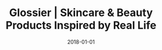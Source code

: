 ---
layout: site
title: "Glossier | Skincare & Beauty Products Inspired by Real Life"
date: 2018-01-01
categories: [community]
version: 1.5.9
major: 1
minor: 5
patch: 9
slug: glossier
link: https://www.glossier.com/
permalink: /sites/:slug
---